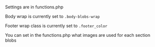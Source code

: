 Settings are in functions.php

Body wrap is currently set to `.body-blobs-wrap`

Footer wrap class is currently set to `.footer_color`

You can set in the functions.php what images are used for each section blobs

